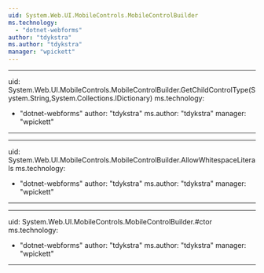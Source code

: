 ```yaml
---
uid: System.Web.UI.MobileControls.MobileControlBuilder
ms.technology: 
  - "dotnet-webforms"
author: "tdykstra"
ms.author: "tdykstra"
manager: "wpickett"
---
```


---
uid: System.Web.UI.MobileControls.MobileControlBuilder.GetChildControlType(System.String,System.Collections.IDictionary)
ms.technology: 
  - "dotnet-webforms"
author: "tdykstra"
ms.author: "tdykstra"
manager: "wpickett"
---

---
uid: System.Web.UI.MobileControls.MobileControlBuilder.AllowWhitespaceLiterals
ms.technology: 
  - "dotnet-webforms"
author: "tdykstra"
ms.author: "tdykstra"
manager: "wpickett"
---

---
uid: System.Web.UI.MobileControls.MobileControlBuilder.#ctor
ms.technology: 
  - "dotnet-webforms"
author: "tdykstra"
ms.author: "tdykstra"
manager: "wpickett"
---
